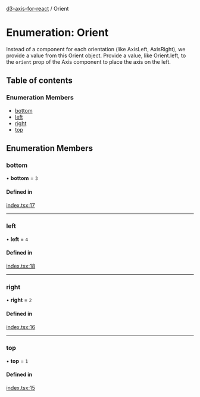 [d3-axis-for-react](../README.md) / Orient

# Enumeration: Orient

Instead of a component for each orientation (like AxisLeft, AxisRight),
we provide a value from this Orient object. Provide a value, like
Orient.left, to the `orient` prop of the Axis component
to place the axis on the left.

## Table of contents

### Enumeration Members

- [bottom](Orient.md#bottom)
- [left](Orient.md#left)
- [right](Orient.md#right)
- [top](Orient.md#top)

## Enumeration Members

### bottom

• **bottom** = ``3``

#### Defined in

[index.tsx:17](https://github.com/tmcw/d3-axis-for-react/blob/7123c8d/src/index.tsx#L17)

___

### left

• **left** = ``4``

#### Defined in

[index.tsx:18](https://github.com/tmcw/d3-axis-for-react/blob/7123c8d/src/index.tsx#L18)

___

### right

• **right** = ``2``

#### Defined in

[index.tsx:16](https://github.com/tmcw/d3-axis-for-react/blob/7123c8d/src/index.tsx#L16)

___

### top

• **top** = ``1``

#### Defined in

[index.tsx:15](https://github.com/tmcw/d3-axis-for-react/blob/7123c8d/src/index.tsx#L15)
